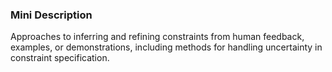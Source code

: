### Mini Description

Approaches to inferring and refining constraints from human feedback, examples, or demonstrations, including methods for handling uncertainty in constraint specification.
